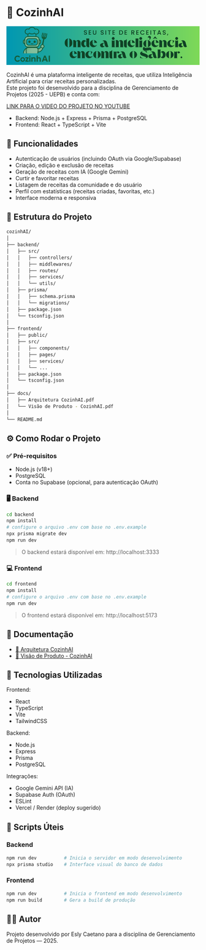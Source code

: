 # 🍳 CozinhAI

![Banner do projeto](frontend/public/banner/CozinhAI%20banner.png)

CozinhAI é uma plataforma inteligente de receitas, que utiliza Inteligência Artificial para criar receitas personalizadas.  
Este projeto foi desenvolvido para a disciplina de Gerenciamento de Projetos (2025 - UEPB) e conta com:

[LINK PARA O VIDEO DO PROJETO NO YOUTUBE](https://youtu.be/8MeS5gMn8GM?si=JYpYeTriAHr_Hj-j)

- Backend: Node.js + Express + Prisma + PostgreSQL  
- Frontend: React + TypeScript + Vite

## 🚀 Funcionalidades

- Autenticação de usuários (incluindo OAuth via Google/Supabase)
- Criação, edição e exclusão de receitas
- Geração de receitas com IA (Google Gemini)
- Curtir e favoritar receitas
- Listagem de receitas da comunidade e do usuário
- Perfil com estatísticas (receitas criadas, favoritas, etc.)
- Interface moderna e responsiva

## 📁 Estrutura do Projeto

```bash
cozinhAI/
│
├── backend/
│   ├── src/
│   │   ├── controllers/
│   │   ├── middlewares/
│   │   ├── routes/
│   │   ├── services/
│   │   └── utils/
│   ├── prisma/
│   │   ├── schema.prisma
│   │   └── migrations/
│   ├── package.json
│   └── tsconfig.json
│
├── frontend/
│   ├── public/
│   ├── src/
│   │   ├── components/
│   │   ├── pages/
│   │   ├── services/
│   │   └── ...
│   ├── package.json
│   └── tsconfig.json
│
├── docs/
│   ├── Arquitetura CozinhAI.pdf
│   └── Visão de Produto - CozinhAI.pdf
│
└── README.md
```

## ⚙️ Como Rodar o Projeto

### ✅ Pré-requisitos

- Node.js (v18+)
- PostgreSQL
- Conta no Supabase (opcional, para autenticação OAuth)

### 🖥️ Backend

```bash
cd backend
npm install
# configure o arquivo .env com base no .env.example
npx prisma migrate dev
npm run dev
```

> O backend estará disponível em: http://localhost:3333

### 💻 Frontend

```bash
cd frontend
npm install
# configure o arquivo .env com base no .env.example
npm run dev
```

> O frontend estará disponível em: http://localhost:5173

## 📄 Documentação

- [📘 Arquitetura CozinhAI](docs/Arquitetura%20CozinhAI.pdf)
- [📕 Visão de Produto - CozinhAI](docs/Vis%C3%A3o%20de%20Produto%20-%20CozinhAI.pdf)

## 🧰 Tecnologias Utilizadas

Frontend:
- React
- TypeScript
- Vite
- TailwindCSS

Backend:
- Node.js
- Express
- Prisma
- PostgreSQL

Integrações:
- Google Gemini API (IA)
- Supabase Auth (OAuth)
- ESLint
- Vercel / Render (deploy sugerido)

## 📜 Scripts Úteis

### Backend

```bash
npm run dev          # Inicia o servidor em modo desenvolvimento  
npx prisma studio    # Interface visual do banco de dados  
```

### Frontend

```bash
npm run dev          # Inicia o frontend em modo desenvolvimento  
npm run build        # Gera a build de produção  
```

## 👨‍💻 Autor

Projeto desenvolvido por Esly Caetano para a disciplina de Gerenciamento de Projetos — 2025.

